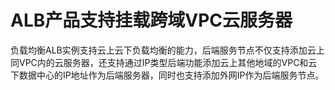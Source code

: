 # ALB产品支持挂载跨域VPC云服务器

负载均衡ALB实例支持云上云下负载均衡的能力，后端服务节点不仅支持添加云上同VPC内的云服务器，还支持通过IP类型后端功能添加云上其他地域的VPC和云下数据中心的IP地址作为后端服务器，同时也支持添加外网IP作为后端服务节点。

